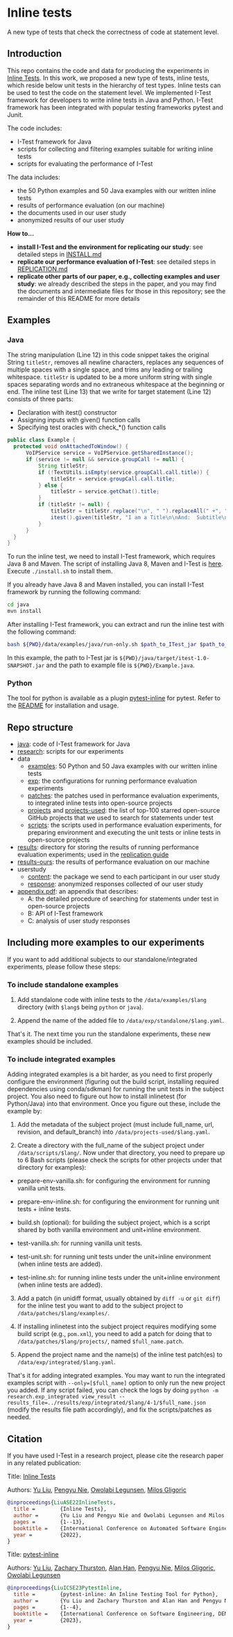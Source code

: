 # Inline tests

A new type of tests that check the correctness of code at statement level.

## Introduction

This repo contains the code and data for producing the experiments in
[Inline Tests][paper-url].  In this work, we proposed a new type of
tests, inline tests, which reside below unit tests in the hierarchy of
test types.  Inline tests can be used to test the code on the
statement level. We implemented I-Test framework for developers to
write inline tests in Java and Python. I-Test framework has been
integrated with popular testing frameworks pytest and Junit. 

The code includes:
* I-Test framework for Java
* scripts for collecting and filtering examples suitable for writing inline tests
* scripts for evaluating the performance of I-Test

The data includes:
* the 50 Python examples and 50 Java examples with our written inline tests
* results of performance evaluation (on our machine)
* the documents used in our user study
* anonymized results of our user study


**How to...**
* **install I-Test and the environment for replicating our study**: see detailed steps in [INSTALL.md](/INSTALL.md)
* **replicate our performance evaluation of I-Test**: see detailed steps in [REPLICATION.md](/REPLICATION.md)
* **replicate other parts of our paper, e.g., collecting examples and user study**: we already described the steps in the paper, and you may find the documents and intermediate files for those in this repository; see the remainder of this README for more details

## Examples

### Java
The string manipulation (Line 12) in this code snippet takes the original String `titleStr`, removes all newline characters, replaces any sequences of multiple spaces with a single space, and trims any leading or trailing whitespace. `titleStr` is updated to be a more uniform string with single spaces separating words and no extraneous whitespace at the beginning or end.
The inline test (Line 13) that we write for target statement (Line 12) consists of three parts:
- Declaration with itest() constructor
- Assigning inputs with given() function calls
- Specifying test oracles with check_*() function calls

```java
public class Example {
  protected void onAttachedToWindow() {
      VoIPService service = VoIPService.getSharedInstance();
      if (service != null && service.groupCall != null) {
          String titleStr;
          if (!TextUtils.isEmpty(service.groupCall.call.title)) {
              titleStr = service.groupCall.call.title;
          } else {
              titleStr = service.getChat().title;
          }
          if (titleStr != null) {
              titleStr = titleStr.replace("\n", " ").replaceAll(" +", " ").trim();
              itest().given(titleStr, "I am a Title\n\nAnd:  Subtitle\n").checkEq(titleStr, "I am a Title And: Subtitle");
          }
      }
  } 
}
```

To run the inline test, we need to install I-Test framework, which requires Java 8 and Maven. The script of installing Java 8, Maven and I-Test is [here](/java/install.sh). Execute `./install.sh` to install them.

If you already have Java 8 and Maven installed, you can install I-Test framework by running the following command:
```bash
cd java
mvn install
```

After installing I-Test framework, you can extract and run the inline test with the following command:
```bash
bash ${PWD}/data/examples/java/run-only.sh $path_to_ITest_jar $path_to_example_file
```
In this example, the path to I-Test jar is `${PWD}/java/target/itest-1.0-SNAPSHOT.jar` and the path to example file is `${PWD}/Example.java`.

### Python

The tool for python is available as a plugin [pytest-inline](https://github.com/pytest-dev/pytest-inline) for pytest. Refer to the [README](https://github.com/pytest-dev/pytest-inline/blob/main/README.md) for installation and usage.

## Repo structure

- [java](/java): code of I-Test framework for Java
- [research](/research): scripts for our experiments
- data
  - [examples](/data/examples): 50 Python and 50 Java examples with our written inline tests
  - [exp](/data/exp): the configurations for running performance evaluation experiments
  - [patches](/data/patches): the patches used in performance evaluation experiments, to integrated inline tests into open-source projects
  - [projects](/data/projects) and [projects-used](/data/projects-used): the list of top-100 starred open-source GitHub projects that we used to search for statements under test
  - [scripts](/data/scripts): the scripts used in performance evaluation experiments, for preparing environment and executing the unit tests or inline tests in open-source projects
- [results](/results): directory for storing the results of running performance evaluation experiments; used in the [replication guide](/REPLICATION.md)
- [results-ours](/results-ours): the results of performance evaluation on our machine
- userstudy
  - [content](/userstudy/content): the package we send to each participant in our user study
  - [response](/userstudy/response): anonymized responses collected of our user study
- [appendix.pdf](/appendix.pdf): an appendix that describes:
  - A: the detailed procedure of searching for statements under test in open-source projects
  - B: API of I-Test framework
  - C: analysis of user study responses

[paper-url]: /README.md


## Including more examples to our experiments

If you want to add additional subjects to our standalone/integrated
experiments, please follow these steps:

### To include standalone examples

1. Add standalone code with inline tests to the `/data/examples/$lang`
   directory (with `$lang$` being `python` or `java`).

2. Append the name of the added file to `/data/exp/standalone/$lang.yaml`.

That's it. The next time you run the standalone experiments, these new
examples should be included.


### To include integrated examples 

Adding integrated examples is a bit harder, as you need to first
properly configure the environment (figuring out the build script,
installing required dependencies using conda/sdkman) for running the
unit tests in the subject project.  You also need to figure out how to
install inlinetest (for Python/Java) into that environment.  Once you
figure out these, include the example by:

1. Add the metadata of the subject project (must include full_name,
   url, revision, and default_branch) into
   `/data/projects-used/$lang.yaml`.

2. Create a directory with the full_name of the subject project under
   `/data/scripts/$lang/`. Now under that directory, you need to
   prepare up to 6 Bash scripts (please check the scripts for other
   projects under that directory for examples):

  - prepare-env-vanilla.sh: for configuring the environment for
    running vanilla unit tests.

  - prepare-env-inline.sh: for configuring the environment for running
    unit tests + inline tests.

  - build.sh (optional): for building the subject project, which is a
    script shared by both vanilla environment and unit+inline
    environment.

  - test-vanilla.sh: for running vanilla unit tests.

  - test-unit.sh: for running unit tests under the unit+inline
    environment (when inline tests are added).

  - test-inline.sh: for running inline tests under the unit+inline
    environment (when inline tests are added).

3. Add a patch (in unidiff format, usually obtained by `diff -u` or
   `git diff`) for the inline test you want to add to the subject
   project to `/data/patches/$lang/examples/`.

4. If installing inlinetest into the subject project requires
   modifying some build script (e.g., `pom.xml`), you need to add a
   patch for doing that to `/data/patches/$lang/projects/`, named
   `$full_name.patch`.

5. Append the project name and the name(s) of the inline test
   patch(es) to `/data/exp/integrated/$lang.yaml`.

That's it for adding integrated examples. You may want to run the
integrated examples script with `--only=[$full_name]` option to only
run the new project you added.  If any script failed, you can check
the logs by doing `python -m research.exp_integrated view_result
--results_file=../results/exp/integrated/$lang/4-1/$full_name.json`
(modify the results file path accordingly), and fix the
scripts/patches as needed.

## Citation
If you have used I-Test in a research project, please cite the research paper in any related publication:

Title: [Inline Tests](https://dl.acm.org/doi/abs/10.1145/3551349.3556952)

Authors: [Yu Liu](https://sweetstreet.github.io/), [Pengyu Nie](https://pengyunie.github.io/), [Owolabi Legunsen](https://mir.cs.illinois.edu/legunsen/), [Milos Gligoric](http://users.ece.utexas.edu/~gligoric/)

```bibtex
@inproceedings{LiuASE22InlineTests,
  title =        {Inline Tests},
  author =       {Yu Liu and Pengyu Nie and Owolabi Legunsen and Milos Gligoric},
  pages =        {1--13},
  booktitle =    {International Conference on Automated Software Engineering},
  year =         {2022},
}
```

Title: [pytest-inline][paper-url]

Authors: [Yu Liu](https://sweetstreet.github.io/), [Zachary Thurston](), [Alan Han](), [Pengyu Nie](https://pengyunie.github.io/), [Milos Gligoric](http://users.ece.utexas.edu/~gligoric/), [Owolabi Legunsen](https://mir.cs.illinois.edu/legunsen/)

```bibtex
@inproceedings{LiuICSE23PytestInline,
  title =        {pytest-inline: An Inline Testing Tool for Python},
  author =       {Yu Liu and Zachary Thurston and Alan Han and Pengyu Nie and Milos Gligoric and Owolabi Legunsen},
  pages =        {1--4},
  booktitle =    {International Conference on Software Engineering, DEMO},
  year =         {2023},
}
```
